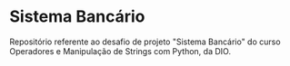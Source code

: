 # Sistema Bancário



Repositório referente ao desafio de projeto "Sistema Bancário" do curso Operadores e Manipulação de Strings com Python, da DIO.

